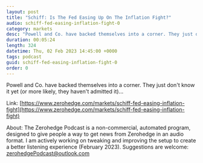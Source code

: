 ```yaml
---
layout: post
title: "Schiff: Is The Fed Easing Up On The Inflation Fight?"
audio: schiff-fed-easing-inflation-fight-0
category: markets
desc: "Powell and Co. have backed themselves into a corner. They just don't know it yet (or more likely, they haven't admitted it)..."
duration: 00:05:24
length: 324
datetime: Thu, 02 Feb 2023 14:45:00 +0000
tags: podcast
guid: schiff-fed-easing-inflation-fight-0
order: 0
---
```

Powell and Co. have backed themselves into a corner. They just don't know it yet (or more likely, they haven't admitted it)...

Link: [https://www.zerohedge.com/markets/schiff-fed-easing-inflation-fight](https://www.zerohedge.com/markets/schiff-fed-easing-inflation-fight)

About: The Zerohedge Podcast is a non-commercial, automated program, designed to give people a way to get news from Zerohedge in an audio format.  I am actively working on tweaking and improving the setup to create a better listening experience (February 2023).  Suggestions are welcome: [zerohedgePodcast@outlook.com](mailto:zerohedgePodcast@outlook.com)